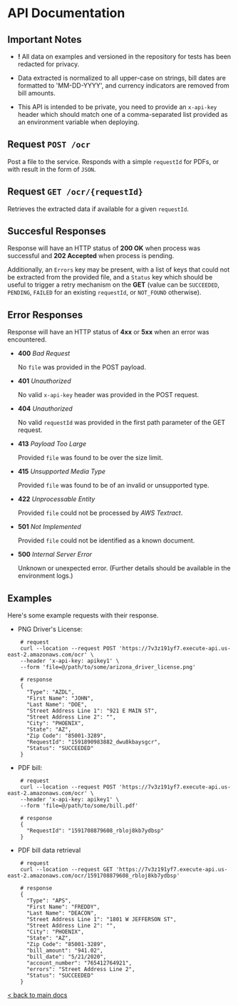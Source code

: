 # API Documentation

## Important Notes

- **!** All data on examples and versioned in the repository for tests has been
redacted for privacy.

- Data extracted is normalized to all upper-case on strings, bill dates are
formatted to 'MM-DD-YYYY', and currency indicators are removed from bill amounts.

- This API is intended to be private, you need to provide an `x-api-key` header which
should match one of a comma-separated list provided as an environment variable when
deploying.

## Request `POST /ocr`

Post a file to the service. Responds with a simple `requestId` for PDFs, or with
result in the form of `JSON`.

## Request `GET /ocr/{requestId}`

Retrieves the extracted data if available for a given `requestId`.

## Succesful Responses

Response will have an HTTP status of **200 OK** when process was successful and
**202 Accepted** when process is pending.

Additionally, an `Errors` key may be present, with a list of keys that could not
be extracted from the provided file, and a `Status` key which should be useful to
trigger a retry mechanism on the **GET** (value can be `SUCCEEDED`, `PENDING`,
`FAILED` for an existing `requestId`, or `NOT_FOUND` otherwise).


## Error Responses

Response will have an HTTP status of **4xx** or **5xx** when an error was encountered.

- **400** _Bad Request_

  No `file` was provided in the POST payload.


- **401** _Unauthorized_

  No valid `x-api-key` header was provided in the POST request.


- **404** _Unauthorized_

  No valid `requestId` was provided in the first path parameter of the GET request.


- **413** _Payload Too Large_

  Provided `file` was found to be over the size limit.


- **415** _Unsupported Media Type_

  Provided `file` was found to be of an invalid or unsupported type.


- **422** _Unprocessable Entity_

  Provided `file` could not be processed by _AWS Textract_.


- **501** _Not Implemented_

  Provided `file` could not be identified as a known document.


- **500** _Internal Server Error_

  Unknown or unexpected error. (Further details should be available in the environment logs.)

## Examples

  Here's some example requests with their response.


- PNG Driver's License:

```
    # request
    curl --location --request POST 'https://7v3z191yf7.execute-api.us-east-2.amazonaws.com/ocr' \
    --header 'x-api-key: apikey1' \
    --form 'file=@/path/to/some/arizona_driver_license.png'

    # response
    {
      "Type": "AZDL",
      "First Name": "JOHN",
      "Last Name": "DOE",
      "Street Address Line 1": "921 E MAIN ST",
      "Street Address Line 2": "",
      "City": "PHOENIX",
      "State": "AZ",
      "Zip Code": "85001-3289",
      "RequestId": "1591890983882_dwu8kbaysgcr",
      "Status": "SUCCEEDED"
    }
```

- PDF bill:

```
    # request
    curl --location --request POST 'https://7v3z191yf7.execute-api.us-east-2.amazonaws.com/ocr' \
    --header 'x-api-key: apikey1' \
    --form 'file=@/path/to/some/bill.pdf'

    # response
    {
      "RequestId": "1591708879608_rbloj8kb7ydbsp"
    }
```

- PDF bill data retrieval

```
    # request
    curl --location --request GET 'https://7v3z191yf7.execute-api.us-east-2.amazonaws.com/ocr/1591708879608_rbloj8kb7ydbsp'

    # response
    {
      "Type": "APS",
      "First Name": "FREDDY",
      "Last Name": "DEACON",
      "Street Address Line 1": "1801 W JEFFERSON ST",
      "Street Address Line 2": "",
      "City": "PHOENIX",
      "State": "AZ",
      "Zip Code": "85001-3289",
      "bill_amount": "941.02",
      "bill_date": "5/21/2020",
      "account_number": "765412764921",
      "errors": "Street Address Line 2",
      "Status": "SUCCEEDED"
    }
```

[< back to main docs](./README.md)
